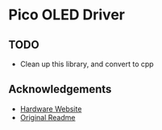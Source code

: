 # Pico OLED Driver

## TODO

- Clean up this library, and convert to cpp

## Acknowledgements

- [Hardware Website](https://www.waveshare.com/wiki/Pico-OLED-1.3)
- [Original Readme](./docs/ReadmeEN.txt)

